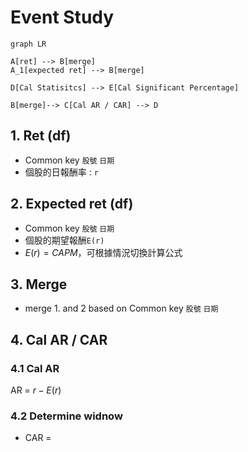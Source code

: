 # Event Study 

```mermaid
graph LR

A[ret] --> B[merge]
A_1[expected ret] --> B[merge]

D[Cal Statisitcs] --> E[Cal Significant Percentage]  

B[merge]--> C[Cal AR / CAR] --> D
```
## 1. Ret (df)
- Common key ```股號``` ```日期```
- 個股的日報酬率 : ```r```
## 2. Expected ret (df)
- Common key ```股號``` ```日期```
- 個股的期望報酬```E(r)```
- $E(r) = CAPM$，可根據情況切換計算公式
## 3. Merge
- merge 1. and 2 based on Common key ```股號``` ```日期```
## 4. Cal AR / CAR

### 4.1 Cal AR
AR = $r-E(r)$

### 4.2 Determine widnow

- CAR = 